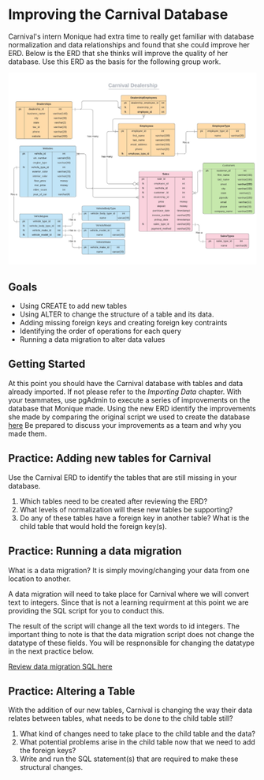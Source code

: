 # Improving the Carnival Database

Carnival's intern Monique had extra time to really get familiar with database normalization and data relationships and found that she could improve her ERD. Below is the ERD that she thinks will improve the quality of her database. Use this ERD as the basis for the following group work. 

<img src="./images/Carnival.jpeg" width=900>

## Goals

 - Using CREATE to add new tables
 - Using ALTER to change the structure of a table and its data.
 - Adding missing foreign keys and creating foreign key contraints
 - Identifying the order of operations for each query
 - Running a data migration to alter data values
 

## Getting Started   

At this point you should have the Carnival database with tables and data already imported. If not please refer to the *Importing Data* chapter. With your teammates, use pgAdmin to execute a series of improvements on the database that Monique made. Using the new ERD identify the improvements she made by comparing the original script we used to create the database [here](./database/carnival_db_schema.sql) Be prepared to discuss your improvements as a team and why you made them. 


## Practice: Adding new tables for Carnival

Use the Carnival ERD to identify the tables that are still missing in your database.

1. Which tables need to be created after reviewing the ERD?
2. What levels of normalization will these new tables be supporting?
3. Do any of these tables have a foreign key in another table? What is the child table that would hold the foreign key(s).


## Practice: Running a data migration

What is a data migration? It is simply moving/changing your data from one location to another.

A data migration will need to take place for Carnival where we will convert text to integers. Since that is not a learning requirment at this point we are providing the SQL script for you to conduct this.

The result of the script will change all the text words to id integers. The important thing to note is that the data migration script does not change the datatype of these fields. You will be respnonsible for changing the datatype in the next practice below.

<a href="./databases/vehicle_type_data_migration.sql">Review data migration SQL here </a>

## Practice: Altering a Table
With the addition of our new tables, Carnival is changing the way their data relates between tables, what needs to be done to the child table still?

1. What kind of changes need to take place to the child table and the data? 
2. What potential problems arise in the child table now that we need to add the foreign keys?
3. Write and run the SQL statement(s) that are required to make these structural changes.
